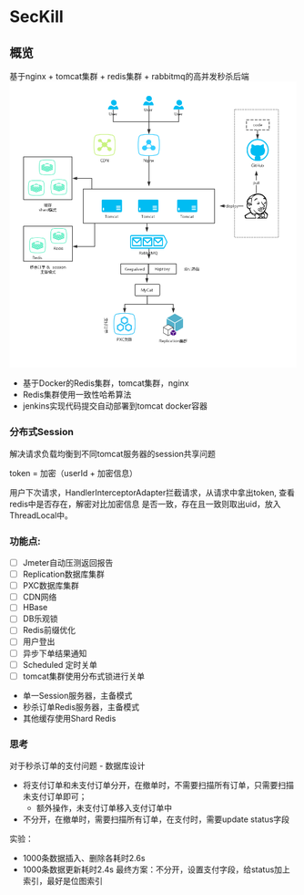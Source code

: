 # SecKill
## 概览
基于nginx + tomcat集群 + redis集群 + rabbitmq的高并发秒杀后端
![img](./src/main/resources/imgs/diagram2.0.png)

- 基于Docker的Redis集群，tomcat集群，nginx
- Redis集群使用一致性哈希算法
- jenkins实现代码提交自动部署到tomcat docker容器

### 分布式Session
解决请求负载均衡到不同tomcat服务器的session共享问题

token = 加密（userId + 加密信息）

用户下次请求，HandlerInterceptorAdapter拦截请求，从请求中拿出token, 查看redis中是否存在，解密对比加密信息
是否一致，存在且一致则取出uid，放入ThreadLocal中。

### 功能点:
- [ ] Jmeter自动压测返回报告
- [ ] Replication数据库集群
- [ ] PXC数据库集群
- [ ] CDN网络
- [ ] HBase
- [ ]  DB乐观锁
- [ ] Redis前缀优化
- [ ] 用户登出
- [ ] 异步下单结果通知
- [ ] Scheduled 定时关单
- [ ] tomcat集群使用分布式锁进行关单

- 单一Session服务器，主备模式
- 秒杀订单Redis服务器，主备模式
- 其他缓存使用Shard Redis

### 思考
对于秒杀订单的支付问题 - 数据库设计
- 将支付订单和未支付订单分开，在撤单时，不需要扫描所有订单，只需要扫描未支付订单即可；
    - 额外操作，未支付订单移入支付订单中
- 不分开，在撤单时，需要扫描所有订单，在支付时，需要update status字段

实验：
- 1000条数据插入、删除各耗时2.6s
- 1000条数据更新耗时2.4s
最终方案：不分开，设置支付字段，给status加上索引，最好是位图索引
